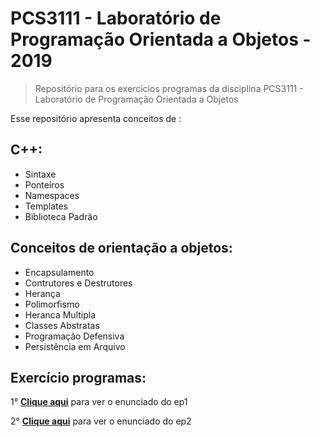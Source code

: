 # PCS3111 - Laboratório de Programação Orientada a Objetos - 2019

> Repositório para os exercícios programas da disciplina PCS3111 - Laboratório de Programação Orientada a Objetos

Esse repositório apresenta conceitos de :
## C++:
- Sintaxe
- Ponteiros
- Namespaces
- Templates
- Biblioteca Padrão

## Conceitos de orientação a objetos:
- Encapsulamento
- Contrutores e Destrutores
- Herança
- Polimorfismo
- Heranca Multipla
- Classes Abstratas 
- Programação Defensiva
- Persistência em Arquivo


## Exercício programas: 
 
1° 
 **[Clique aqui](docs/enunciado_ep1.pdf)** para ver o enunciado do ep1

2°  **[Clique aqui](docs/enunciado_ep2.pdf)** para ver o enunciado do ep2